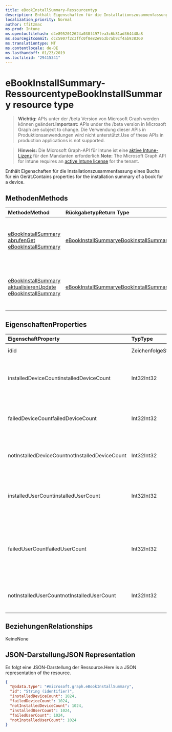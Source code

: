 ```yaml
---
title: eBookInstallSummary-Ressourcentyp
description: Enthält Eigenschaften für die Installationszusammenfassung eines Buchs für ein Gerät.
localization_priority: Normal
author: tfitzmac
ms.prod: Intune
ms.openlocfilehash: d4e8952012624a038f497fea3c6b81ad364448a8
ms.sourcegitcommit: dcc5907f2c3ffc0f0e82e953b7ab9cf4ab938360
ms.translationtype: MT
ms.contentlocale: de-DE
ms.lasthandoff: 01/23/2019
ms.locfileid: "29415341"
---
```

# <a name="ebookinstallsummary-resource-type"></a><span data-ttu-id="07317-103">eBookInstallSummary-Ressourcentyp</span><span class="sxs-lookup"><span data-stu-id="07317-103">eBookInstallSummary resource type</span></span>

> <span data-ttu-id="07317-104">**Wichtig:** APIs unter der /beta Version von Microsoft Graph werden können geändert.</span><span class="sxs-lookup"><span data-stu-id="07317-104">**Important:** APIs under the /beta version in Microsoft Graph are subject to change.</span></span> <span data-ttu-id="07317-105">Die Verwendung dieser APIs in Produktionsanwendungen wird nicht unterstützt.</span><span class="sxs-lookup"><span data-stu-id="07317-105">Use of these APIs in production applications is not supported.</span></span>

> <span data-ttu-id="07317-106">**Hinweis:** Die Microsoft Graph-API für Intune ist eine [aktive Intune-Lizenz](https://go.microsoft.com/fwlink/?linkid=839381) für den Mandanten erforderlich.</span><span class="sxs-lookup"><span data-stu-id="07317-106">**Note:** The Microsoft Graph API for Intune requires an [active Intune license](https://go.microsoft.com/fwlink/?linkid=839381) for the tenant.</span></span>

<span data-ttu-id="07317-107">Enthält Eigenschaften für die Installationszusammenfassung eines Buchs für ein Gerät.</span><span class="sxs-lookup"><span data-stu-id="07317-107">Contains properties for the installation summary of a book for a device.</span></span>

## <a name="methods"></a><span data-ttu-id="07317-108">Methoden</span><span class="sxs-lookup"><span data-stu-id="07317-108">Methods</span></span>
|<span data-ttu-id="07317-109">Methode</span><span class="sxs-lookup"><span data-stu-id="07317-109">Method</span></span>|<span data-ttu-id="07317-110">Rückgabetyp</span><span class="sxs-lookup"><span data-stu-id="07317-110">Return Type</span></span>|<span data-ttu-id="07317-111">Beschreibung</span><span class="sxs-lookup"><span data-stu-id="07317-111">Description</span></span>|
|:---|:---|:---|
|[<span data-ttu-id="07317-112">eBookInstallSummary abrufen</span><span class="sxs-lookup"><span data-stu-id="07317-112">Get eBookInstallSummary</span></span>](../api/intune-books-ebookinstallsummary-get.md)|[<span data-ttu-id="07317-113">eBookInstallSummary</span><span class="sxs-lookup"><span data-stu-id="07317-113">eBookInstallSummary</span></span>](../resources/intune-books-ebookinstallsummary.md)|<span data-ttu-id="07317-114">Lesen der Eigenschaften und Beziehungen von [eBookInstallSummary](../resources/intune-books-ebookinstallsummary.md)-Objekten.</span><span class="sxs-lookup"><span data-stu-id="07317-114">Read properties and relationships of the [eBookInstallSummary](../resources/intune-books-ebookinstallsummary.md) object.</span></span>|
|[<span data-ttu-id="07317-115">eBookInstallSummary aktualisieren</span><span class="sxs-lookup"><span data-stu-id="07317-115">Update eBookInstallSummary</span></span>](../api/intune-books-ebookinstallsummary-update.md)|[<span data-ttu-id="07317-116">eBookInstallSummary</span><span class="sxs-lookup"><span data-stu-id="07317-116">eBookInstallSummary</span></span>](../resources/intune-books-ebookinstallsummary.md)|<span data-ttu-id="07317-117">Aktualisieren der Eigenschaften des [eBookInstallSummary](../resources/intune-books-ebookinstallsummary.md)-Objekts.</span><span class="sxs-lookup"><span data-stu-id="07317-117">Update the properties of a [eBookInstallSummary](../resources/intune-books-ebookinstallsummary.md) object.</span></span>|

## <a name="properties"></a><span data-ttu-id="07317-118">Eigenschaften</span><span class="sxs-lookup"><span data-stu-id="07317-118">Properties</span></span>
|<span data-ttu-id="07317-119">Eigenschaft</span><span class="sxs-lookup"><span data-stu-id="07317-119">Property</span></span>|<span data-ttu-id="07317-120">Typ</span><span class="sxs-lookup"><span data-stu-id="07317-120">Type</span></span>|<span data-ttu-id="07317-121">Beschreibung</span><span class="sxs-lookup"><span data-stu-id="07317-121">Description</span></span>|
|:---|:---|:---|
|<span data-ttu-id="07317-122">id</span><span class="sxs-lookup"><span data-stu-id="07317-122">id</span></span>|<span data-ttu-id="07317-123">Zeichenfolge</span><span class="sxs-lookup"><span data-stu-id="07317-123">String</span></span>|<span data-ttu-id="07317-124">Schlüssel der Entität</span><span class="sxs-lookup"><span data-stu-id="07317-124">Key of the entity.</span></span>|
|<span data-ttu-id="07317-125">installedDeviceCount</span><span class="sxs-lookup"><span data-stu-id="07317-125">installedDeviceCount</span></span>|<span data-ttu-id="07317-126">Int32</span><span class="sxs-lookup"><span data-stu-id="07317-126">Int32</span></span>|<span data-ttu-id="07317-127">Die Anzahl der Geräte, auf denen das Buch erfolgreich installiert wurde.</span><span class="sxs-lookup"><span data-stu-id="07317-127">Number of Devices that have successfully installed this book.</span></span>|
|<span data-ttu-id="07317-128">failedDeviceCount</span><span class="sxs-lookup"><span data-stu-id="07317-128">failedDeviceCount</span></span>|<span data-ttu-id="07317-129">Int32</span><span class="sxs-lookup"><span data-stu-id="07317-129">Int32</span></span>|<span data-ttu-id="07317-130">Die Anzahl der Geräte, auf denen die Installation des Buchs fehlgeschlagen ist.</span><span class="sxs-lookup"><span data-stu-id="07317-130">Number of Devices that have failed to install this book.</span></span>|
|<span data-ttu-id="07317-131">notInstalledDeviceCount</span><span class="sxs-lookup"><span data-stu-id="07317-131">notInstalledDeviceCount</span></span>|<span data-ttu-id="07317-132">Int32</span><span class="sxs-lookup"><span data-stu-id="07317-132">Int32</span></span>|<span data-ttu-id="07317-133">Die Anzahl von Geräten, auf denen das Buch nicht installiert ist.</span><span class="sxs-lookup"><span data-stu-id="07317-133">Number of Devices that does not have this book installed.</span></span>|
|<span data-ttu-id="07317-134">installedUserCount</span><span class="sxs-lookup"><span data-stu-id="07317-134">installedUserCount</span></span>|<span data-ttu-id="07317-135">Int32</span><span class="sxs-lookup"><span data-stu-id="07317-135">Int32</span></span>|<span data-ttu-id="07317-136">Die Anzahl der Benutzer, deren Geräte das Buch erfolgreich installiert haben.</span><span class="sxs-lookup"><span data-stu-id="07317-136">Number of Users whose devices have all succeeded to install this book.</span></span>|
|<span data-ttu-id="07317-137">failedUserCount</span><span class="sxs-lookup"><span data-stu-id="07317-137">failedUserCount</span></span>|<span data-ttu-id="07317-138">Int32</span><span class="sxs-lookup"><span data-stu-id="07317-138">Int32</span></span>|<span data-ttu-id="07317-139">Die Anzahl der Benutzer, die mindestens ein Gerät besitzen, auf dem die Installation des Buchs fehlgeschlagen ist.</span><span class="sxs-lookup"><span data-stu-id="07317-139">Number of Users that have 1 or more device that failed to install this book.</span></span>|
|<span data-ttu-id="07317-140">notInstalledUserCount</span><span class="sxs-lookup"><span data-stu-id="07317-140">notInstalledUserCount</span></span>|<span data-ttu-id="07317-141">Int32</span><span class="sxs-lookup"><span data-stu-id="07317-141">Int32</span></span>|<span data-ttu-id="07317-142">Die Anzahl der Benutzer, die das Buch nicht installiert haben.</span><span class="sxs-lookup"><span data-stu-id="07317-142">Number of Users that did not install this book.</span></span>|

## <a name="relationships"></a><span data-ttu-id="07317-143">Beziehungen</span><span class="sxs-lookup"><span data-stu-id="07317-143">Relationships</span></span>
<span data-ttu-id="07317-144">Keine</span><span class="sxs-lookup"><span data-stu-id="07317-144">None</span></span>

## <a name="json-representation"></a><span data-ttu-id="07317-145">JSON-Darstellung</span><span class="sxs-lookup"><span data-stu-id="07317-145">JSON Representation</span></span>
<span data-ttu-id="07317-146">Es folgt eine JSON-Darstellung der Ressource.</span><span class="sxs-lookup"><span data-stu-id="07317-146">Here is a JSON representation of the resource.</span></span>
<!-- {
  "blockType": "resource",
  "keyProperty": "id",
  "@odata.type": "microsoft.graph.eBookInstallSummary"
}
-->
``` json
{
  "@odata.type": "#microsoft.graph.eBookInstallSummary",
  "id": "String (identifier)",
  "installedDeviceCount": 1024,
  "failedDeviceCount": 1024,
  "notInstalledDeviceCount": 1024,
  "installedUserCount": 1024,
  "failedUserCount": 1024,
  "notInstalledUserCount": 1024
}
```




